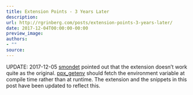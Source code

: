 ```yaml
---
title: Extension Points - 3 Years Later
description:
url: http://rgrinberg.com/posts/extension-points-3-years-later/
date: 2017-12-04T00:00:00-00:00
preview_image:
authors:
- ""
source:
---
```


<p>UPDATE: 2017-12-05 <a href="https://github.com/smondet" class="reference external">smondet</a> pointed out that the extension doesn&rsquo;t work quite as
the original. <a href="https://github.com/ocaml-ppx/ppx_getenv/" class="reference external">ppx_getenv</a> should fetch the environment variable at compile time
rather than at runtime. The extension and the snippets in this post have been
updated to reflect this.</p>

